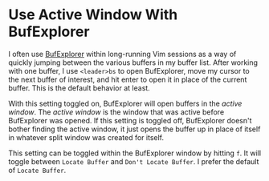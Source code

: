 # Use Active Window With BufExplorer

I often use [BufExplorer](https://github.com/jlanzarotta/bufexplorer) within
long-running Vim sessions as a way of quickly jumping between the various
buffers in my buffer list. After working with one buffer, I use `<leader>bs`
to open BufExplorer, move my cursor to the next buffer of interest, and hit
enter to open it in place of the current buffer. This is the default
behavior at least.

With this setting toggled on, BufExplorer will open buffers in the _active
window_. The _active window_ is the window that was active before
BufExplorer was opened. If this setting is toggled off, BufExplorer doesn't
bother finding the active window, it just opens the buffer up in place of
itself in whatever split window was created for itself.

This setting can be toggled within the BufExplorer window by hitting `f`. It
will toggle between `Locate Buffer` and `Don't Locate Buffer`. I prefer the
default of `Locate Buffer`.
